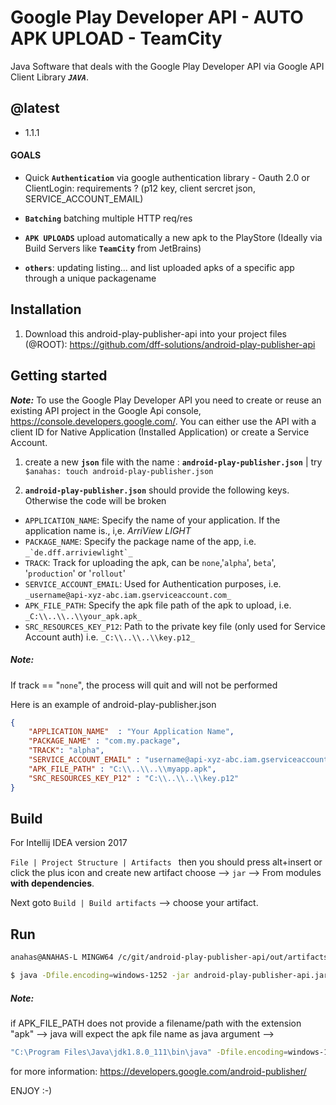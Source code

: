 # Google Play Developer API - AUTO APK UPLOAD - TeamCity
Java Software that deals with the Google Play Developer API via Google API Client Library **_`JAVA`_**.

## @latest
+ 1.1.1

#### GOALS

- Quick **`Authentication`** via google authentication library - Oauth 2.0 or ClientLogin: requirements ?
(p12 key, client sercret json, SERVICE_ACCOUNT_EMAIL)
- **`Batching`** batching multiple HTTP req/res
- **`APK UPLOADS`** upload automatically a new apk to the PlayStore (Ideally via Build Servers like **`TeamCity`** 
from JetBrains)

- **`others`**: updating listing... and list uploaded apks of a specific app through a unique packagename

## Installation

1. Download this android-play-publisher-api into your project files (@ROOT): 
https://github.com/dff-solutions/android-play-publisher-api

## Getting started

_**Note:**_ To use the Google Play Developer API you need to create or reuse an existing API project in the
            Google Api console, https://console.developers.google.com/. You can either use the API with a client
            ID for Native Application (Installed Application) or create a Service Account.

1. create a new **`json`** file with the name : **`android-play-publisher.json`** | try   ``` $anahas: touch android-play-publisher.json```

2. **`android-play-publisher.json`** should provide the following keys. Otherwise the code will be broken

+ `APPLICATION_NAME`: Specify the name of your application. If the application name is., i,e. _ArriView LIGHT_
+ `PACKAGE_NAME`: Specify the package name of the app, i.e. ``_`de.dff.arriviewlight`_``
+ `TRACK`: Track for uploading the apk, can be `none`,'`alpha`', `beta`', '`production`' or '`rollout`'
+ `SERVICE_ACCOUNT_EMAIL`: Used for Authentication purposes, i.e. `_username@api-xyz-abc.iam.gserviceaccount.com_`
+ `APK_FILE_PATH`: Specify the apk file path of the apk to upload, i.e. `_C:\\..\\..\\your_apk.apk_`
+ `SRC_RESOURCES_KEY_P12`: Path to the private key file (only used for Service Account auth) i.e. `_C:\\..\\..\\key.p12_`

##### Note:
If track == "`none`", the process will quit and will not be performed

Here is an example of android-play-publisher.json

```json
{
    "APPLICATION_NAME"  : "Your Application Name",
    "PACKAGE_NAME" : "com.my.package",
    "TRACK": "alpha", 
    "SERVICE_ACCOUNT_EMAIL" : "username@api-xyz-abc.iam.gserviceaccount.com",
    "APK_FILE_PATH" : "C:\\..\\..\\myapp.apk",
    "SRC_RESOURCES_KEY_P12" : "C:\\..\\..\\key.p12"
}
```

## Build

For Intellij IDEA version 2017

`File | Project Structure | Artifacts `
then you should press alt+insert or click the plus icon and create new artifact choose
 --> `jar` --> 
 From modules **with dependencies**.

Next goto `Build | Build artifacts` --> choose your artifact.


## Run


```sh
anahas@ANAHAS-L MINGW64 /c/git/android-play-publisher-api/out/artifacts/android_play_publisher_api_jar (master)
```
```sh
$ java -Dfile.encoding=windows-1252 -jar android-play-publisher-api.jar
```

##### Note:
if APK_FILE_PATH does not provide a filename/path with the extension "apk" --> 
java will expect the apk file name as java argument 
-->
```sh
"C:\Program Files\Java\jdk1.8.0_111\bin\java" -Dfile.encoding=windows-1252 -jar C:\..\artifacts\android-play-publisher-api.jar _**android.apk**_
```

for more information: https://developers.google.com/android-publisher/

> 
ENJOY :-)

